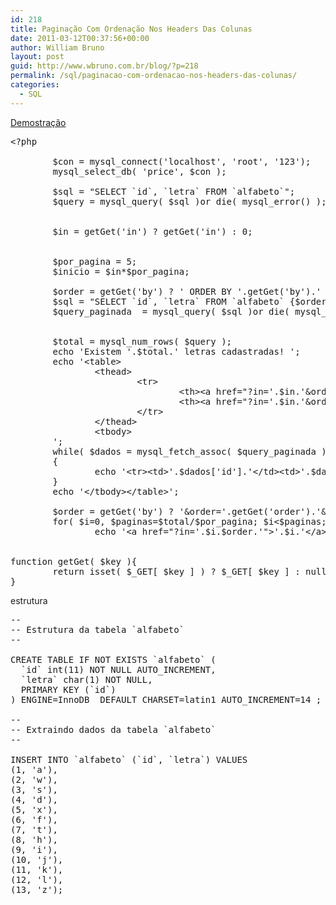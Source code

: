 ```yaml
---
id: 218
title: Paginação Com Ordenação Nos Headers Das Colunas
date: 2011-03-12T00:37:56+00:00
author: William Bruno
layout: post
guid: http://www.wbruno.com.br/blog/?p=218
permalink: /sql/paginacao-com-ordenacao-nos-headers-das-colunas/
categories:
  - SQL
---
```

<a href="http://www.wbruno.com.br/scripts/paginacao-ordenacao-headers.php" target="_blank">Demostração</a>

<pre name="code" class="php">&lt;?php

        $con = mysql_connect('localhost', 'root', '123');
        mysql_select_db( 'price', $con );
       
        $sql = "SELECT `id`, `letra` FROM `alfabeto`";
        $query = mysql_query( $sql )or die( mysql_error() );
       
       
        $in = getGet('in') ? getGet('in') : 0;
       
       
        $por_pagina = 5;
        $inicio = $in*$por_pagina;
       
        $order = getGet('by') ? ' ORDER BY '.getGet('by').' '.getGet('order') : '';
        $sql = "SELECT `id`, `letra` FROM `alfabeto` {$order} LIMIT {$inicio}, {$por_pagina}";
        $query_paginada  = mysql_query( $sql )or die( mysql_error() );
       
       
        $total = mysql_num_rows( $query );
        echo 'Existem '.$total.' letras cadastradas! ';
        echo '&lt;table&gt;
                &lt;thead&gt;
                        &lt;tr&gt;
                                &lt;th&gt;&lt;a href="?in='.$in.'&order=asc&by=id"&gt;ID&lt;/a&gt;&lt;/th&gt;
                                &lt;th&gt;&lt;a href="?in='.$in.'&order=asc&by=letra"&gt;Letra&lt;/a&gt;&lt;/th&gt;
                        &lt;/tr&gt;
                &lt;/thead&gt;
                &lt;tbody&gt;
        ';
        while( $dados = mysql_fetch_assoc( $query_paginada ) )
        {
                echo '&lt;tr&gt;&lt;td&gt;'.$dados['id'].'&lt;/td&gt;&lt;td&gt;'.$dados['letra'].'&lt;/td&gt;&lt;/tr&gt;';
        }
        echo '&lt;/tbody&gt;&lt;/table&gt;';
       
        $order = getGet('by') ? '&order='.getGet('order').'&by='.getGet('by') : '';
        for( $i=0, $paginas=$total/$por_pagina; $i&lt;$paginas; $i++ )
                echo '&lt;a href="?in='.$i.$order.'"&gt;'.$i.'&lt;/a&gt; - ';
       
       
function getGet( $key ){
        return isset( $_GET[ $key ] ) ? $_GET[ $key ] : null;
}</pre>

estrutura

<pre name="code" class="sql">--
-- Estrutura da tabela `alfabeto`
--

CREATE TABLE IF NOT EXISTS `alfabeto` (
  `id` int(11) NOT NULL AUTO_INCREMENT,
  `letra` char(1) NOT NULL,
  PRIMARY KEY (`id`)
) ENGINE=InnoDB  DEFAULT CHARSET=latin1 AUTO_INCREMENT=14 ;

--
-- Extraindo dados da tabela `alfabeto`
--

INSERT INTO `alfabeto` (`id`, `letra`) VALUES
(1, 'a'),
(2, 'w'),
(3, 's'),
(4, 'd'),
(5, 'x'),
(6, 'f'),
(7, 't'),
(8, 'h'),
(9, 'i'),
(10, 'j'),
(11, 'k'),
(12, 'l'),
(13, 'z');</pre>